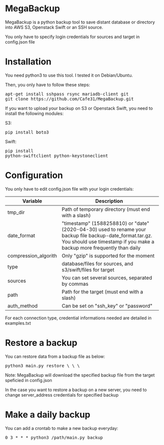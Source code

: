 # MegaBackup
MegaBackup is a python backup tool to save distant database or directory into AWS S3, Openstack Swift or an SSH source.

You only have to specify login credentials for sources and target in config.json file

<h1>Installation</h1>

You need python3 to use this tool. I tested it on Debian/Ubuntu.

Then, you only have to follow these steps:
<pre>
apt-get install sshpass rsync mariadb-client git
git clone https://github.com/Cafe31/MegaBackup.git
</pre>

If you want to upload your backup on S3 or Openstack Swift, you need to install the following modules:

S3:<pre>pip install boto3</pre>
Swift:<pre>pip install python-swiftclient python-keystoneclient</pre>

<h1>Configuration</h1>

You only have to edit config.json file with your login credentials:

| Variable     | Description                                                  |
| ------------ | ------------------------------------------------------------ |
| tmp_dir    | Path of temporary directory (must end with a slash)   |
| date_format   | "timestamp" (1588258810) or "date" (2020-04-30) used to rename your backup file backup-date_format.tar.gz. You should use timestamp if you make a backup more frequently than daily |
| compression_algorith | Only "gzip" is supported for the moment   |
| type  | database/files for sources, and s3/swift/files for target |
| sources | You can set several sources, separated by commas |
| path | Path for the target (must end with a slash) |
| auth_method | Can be set on "ssh_key" or "password" |

For each connection type, credential informations needed are detailed in examples.txt

<h1>Restore a backup</h1>

You can restore data from a backup file as below:
<pre>python3 main.py restore \<backup_file_name_with_tar.gz_extension\> \<backup_name_to_restore\> \<other_backup_name_to_restore\></pre>

Note: MegaBackup will download the specified backup file from the target speficied in config.json

In the case you want to restore a backup on a new server, you need to change server_address credentials for specified backup

<h1>Make a daily backup</h1>

You can add a crontab to make a new backup everyday:
<pre>0 3 * * * python3 /path/main.py backup</pre>
